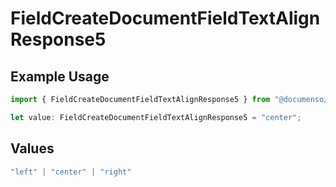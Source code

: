 # FieldCreateDocumentFieldTextAlignResponse5

## Example Usage

```typescript
import { FieldCreateDocumentFieldTextAlignResponse5 } from "@documenso/sdk-typescript/models/operations";

let value: FieldCreateDocumentFieldTextAlignResponse5 = "center";
```

## Values

```typescript
"left" | "center" | "right"
```